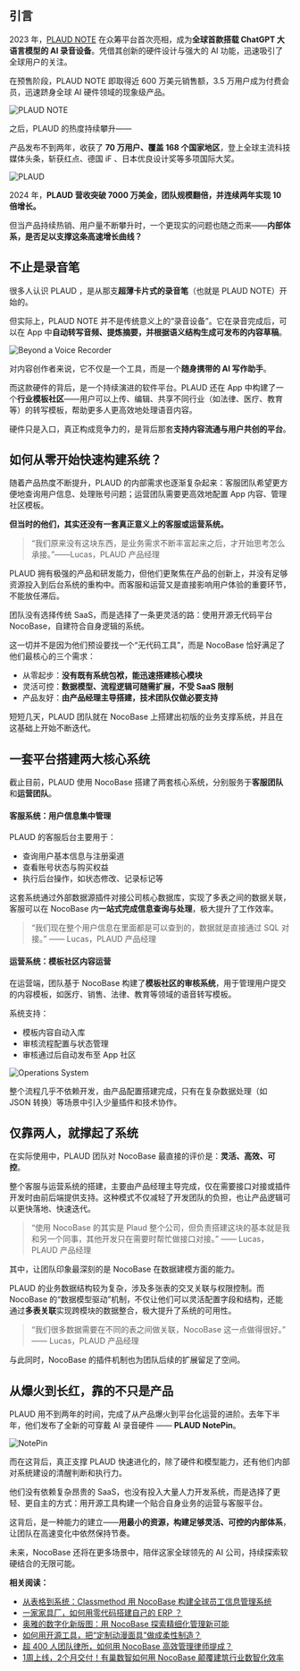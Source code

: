 ## 引言

2023 年，[PLAUD NOTE](https://www.plaud.ai/) 在众筹平台首次亮相，成为**全球首款搭载 ****ChatGPT 大语言模型****的 AI 录音设备**。凭借其创新的硬件设计与强大的 AI 功能，迅速吸引了全球用户的关注。

在预售阶段，PLAUD NOTE 即取得近 600 万美元销售额，3.5 万用户成为付费会员，迅速跻身全球 AI 硬件领域的现象级产品。

![PLAUD NOTE](https://static-docs.nocobase.com/1-hv0ztl.gif)

之后，PLAUD 的热度持续攀升——

产品发布不到两年，收获了 **70 万用户、覆盖 168 个国家地区**，登上全球主流科技媒体头条，斩获红点、德国 iF 、日本优良设计奖等多项国际大奖。

![PLAUD](https://static-docs.nocobase.com/2.0-n0gu0c.PNG)

2024 年，**PLAUD 营收突破 7000 万美金，团队规模翻倍，并连续两年实现 10 倍增长。**

但当产品持续热销、用户量不断攀升时，一个更现实的问题也随之而来——**内部体系，是否足以支撑这条高速增长曲线？**

## 不止是录音笔

很多人认识 PLAUD ，是从那支**超薄卡片式的录音笔**（也就是 PLAUD NOTE）开始的。

但实际上，PLAUD NOTE 并不是传统意义上的“录音设备”。它在录音完成后，可以在 App 中**自动转写音频、提炼摘要，并根据语义结构生成可发布的内容草稿**。

![Beyond a Voice Recorder](https://static-docs.nocobase.com/3.0-ty43po.PNG)

对内容创作者来说，它不仅是一个工具，而是一个**随身携带的 AI 写作助手**。

而这款硬件的背后，是一个持续演进的软件平台。PLAUD 还在 App 中构建了一个**行业模板社区**——用户可以上传、编辑、共享不同行业（如法律、医疗、教育等）的转写模板，帮助更多人更高效地处理语音内容。

硬件只是入口，真正构成竞争力的，是背后那套**支持内容流通与用户共创的平台**。

## 如何从零开始快速构建系统？

随着产品热度不断提升，PLAUD 的内部需求也逐渐复杂起来：客服团队希望更方便地查询用户信息、处理账号问题；运营团队需要更高效地配置 App 内容、管理社区模板。

**但当时的他们，其实还没有一套真正意义上的客服或运营系统。**

> “我们原来没有这块东西，是业务需求不断丰富起来之后，才开始思考怎么承接。”——Lucas，PLAUD 产品经理

PLAUD 拥有极强的产品和研发能力，但他们更聚焦在产品的创新上，并没有足够资源投入到后台系统的重构中。而客服和运营又是直接影响用户体验的重要环节，不能放任滞后。

团队没有选择传统 SaaS，而是选择了一条更灵活的路：使用开源无代码平台 NocoBase，自建符合自身逻辑的系统。

这一切并不是因为他们预设要找一个“无代码工具”，而是 NocoBase 恰好满足了他们最核心的三个需求：

* 从零起步：**没有既有系统包袱，能迅速搭建核心模块**
* 灵活可控：**数据模型、流程逻辑可随需扩展，不受 SaaS 限制**
* 产品友好：**由产品经理主导搭建，技术团队仅做必要支持**

短短几天，PLAUD 团队就在 NocoBase 上搭建出初版的业务支撑系统，并且在这基础上开始不断迭代。

## 一套平台搭建两大核心系统

截止目前，PLAUD 使用 NocoBase 搭建了两套核心系统，分别服务于**客服团队**和**运营团队**。

#### 客服系统：用户信息集中管理

PLAUD 的客服后台主要用于：

* 查询用户基本信息与注册渠道
* 查看账号状态与购买权益
* 执行后台操作，如状态修改、记录标记等

这套系统通过外部数据源插件对接公司核心数据库，实现了多表之间的数据关联，客服可以在 NocoBase 内**一站式完成信息查询与处理**，极大提升了工作效率。

> “我们现在整个用户信息在里面都是可以查到的，数据就是直接通过 SQL 对接。”  —— Lucas，PLAUD 产品经理

#### 运营系统：模板社区内容运营

在运营端，团队基于 NocoBase 构建了**模板社区的审核系统**，用于管理用户提交的内容模板，如医疗、销售、法律、教育等领域的语音转写模板。

系统支持：

* 模板内容自动入库
* 审核流程配置与状态管理
* 审核通过后自动发布至 App 社区

![Operations System](https://static-docs.nocobase.com/4.0-cpa6sz.jfif)

整个流程几乎不依赖开发，由产品配置搭建完成，只有在复杂数据处理（如 JSON 转换）等场景中引入少量插件和技术协作。

## 仅靠两人，就撑起了系统

在实际使用中，PLAUD 团队对 NocoBase 最直接的评价是：**灵活、高效、可控**。

整个客服与运营系统的搭建，主要由产品经理主导完成，仅在需要接口对接或插件开发时由前后端提供支持。这种模式不仅减轻了开发团队的负担，也让产品逻辑可以更快落地、快速迭代。

> “使用 NocoBase 的其实是 Plaud 整个公司，但负责搭建这块的基本就是我和另一个同事，其他开发只在需要时帮忙做接口对接。”  —— Lucas，PLAUD 产品经理

其中，让团队印象最深刻的是 NocoBase 在数据建模方面的能力。

PLAUD 的业务数据结构较为复杂，涉及多张表的交叉关联与权限控制。而 NocoBase 的“数据模型驱动”机制，不仅让他们可以灵活配置字段和结构，还能通过**多表关联**实现跨模块的数据整合，极大提升了系统的可用性。

> “我们很多数据需要在不同的表之间做关联，NocoBase 这一点做得很好。”  —— Lucas，PLAUD 产品经理

与此同时，NocoBase 的插件机制也为团队后续的扩展留足了空间。

## 从爆火到长红，靠的不只是产品

PLAUD 用不到两年的时间，完成了从产品爆火到平台化运营的进阶。去年下半年，他们发布了全新的可穿戴 AI 录音硬件 —— **PLAUD NotePin**。

![NotePin](https://static-docs.nocobase.com/5.0-rdpv09.png)

而在这背后，真正支撑 PLAUD 快速进化的，除了硬件和模型能力，还有他们内部对系统建设的清醒判断和执行力。

他们没有依赖复杂昂贵的 SaaS，也没有投入大量人力开发系统，而是选择了更轻、更自主的方式：用开源工具构建一个贴合自身业务的运营与客服平台。

这背后，是一种能力的建立——**用最小的资源，构建足够灵活、可控的内部体系**，让团队在高速变化中依然保持节奏。

未来，NocoBase 还将在更多场景中，陪伴这家全球领先的 AI 公司，持续探索软硬结合的无限可能。

**相关阅读：**

* [从表格到系统：Classmethod 用 NocoBase 构建全球员工信息管理系统](https://www.nocobase.com/cn/blog/classmethod)
* [一家家具厂，如何用零代码搭建自己的 ERP ？](https://www.nocobase.com/cn/blog/olmon)
* [奥雅的数字化新版图：用 NocoBase 探索精细化管理新可能](https://www.nocobase.com/cn/blog/l-a)
* [如何用开源工具，把“定制动漫面具”做成柔性制造？](https://www.nocobase.com/cn/blog/kigland)
* [超 400 人团队律所，如何用 NocoBase 高效管理律师提成？](https://www.nocobase.com/cn/blog/how-400-lawyer-firm-streamlines-commission-management-with-nocobase)
* [1周上线，2个月交付！有巢数智如何用 NocoBase 颠覆建筑行业数智化效率](https://www.nocobase.com/cn/blog/rapid-development-with-nocobase)
